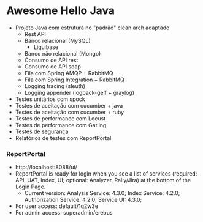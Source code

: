 # Awesome Hello Java

- Projeto Java com estrutura no "padrão" clean arch adaptado
    - Rest API
    - Banco relacional (MySQL)
        - Liquibase
    - Banco não relacional (Mongo)
    - Consumo de API rest
    - Consumo de API soap
    - Fila com Spring AMQP + RabbitMQ
    - Fila com Spring Integration + RabbitMQ
    - Logging tracing (sleuth)
    - Logging appender (logback-gelf + graylog)
- Testes unitários com spock
- Testes de aceitação com cucumber + java
- Testes de aceitação com cucumber + ruby
- Testes de performance com Locust
- Testes de performance com Gatling
- Testes de segurança
- Relatórios de testes com ReportPortal

### ReportPortal
- http://localhost:8088/ui/
- ReportPortal is ready for login when you see a list of services (required: API, UAT, Index, UI; optional: Analyzer, Rally/Jira) at the bottom of the Login Page.
    - Current version: Analysis Service: 4.3.0; Index Service: 4.2.0; Authorization Service: 4.2.0; Service UI: 4.3.0;
- For user access: default/1q2w3e
- For admin access: superadmin/erebus
